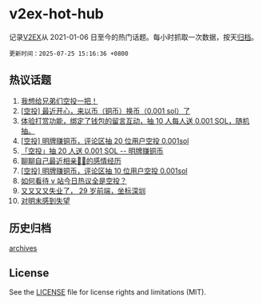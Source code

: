 # v2ex-hot-hub

 记录[V2EX](https://www.v2ex.com/)从 2021-01-06 日至今的热门话题。每小时抓取一次数据，按天[归档](archives)。

`更新时间：2025-07-25 15:16:36 +0800`

## 热议话题

1. [我想给兄弟们空投一把！](https://www.v2ex.com/t/1147542)
1. [[空投] 最近开心，来以币（铜币）换币（0.001 sol）了](https://www.v2ex.com/t/1147403)
1. [体验打赏功能，绑定了钱包的留言互动，抽 10 人每人送 0.001 SOL，随机抽。](https://www.v2ex.com/t/1147547)
1. [[空投] 明牌赚铜币，评论区抽 20 位用户空投 0.001sol](https://www.v2ex.com/t/1147432)
1. [「空投」抽 20 人送 0.001 SOL -- 明牌赚铜币](https://www.v2ex.com/t/1147494)
1. [聊聊自己最近相亲🐢🐢的感情经历](https://www.v2ex.com/t/1147566)
1. [[空投] 明牌赚铜币，评论区抽 10 位用户空投 0.001sol](https://www.v2ex.com/t/1147472)
1. [如何看待 v 站今日热议全是空投？](https://www.v2ex.com/t/1147585)
1. [又又又又失业了， 29 岁前端，坐标深圳](https://www.v2ex.com/t/1147406)
1. [对明末感到失望](https://www.v2ex.com/t/1147558)

## 历史归档

[archives](archives)

## License

See the [LICENSE](LICENSE) file for license rights and limitations (MIT).
